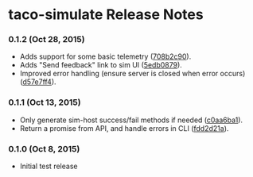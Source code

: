 # taco-simulate Release Notes

### 0.1.2 (Oct 28, 2015)
* Adds support for some basic telemetry ([708b2c90](https://github.com/Microsoft/taco-simulate/commit/708b2c90)).
* Adds "Send feedback" link to sim UI ([5edb0879](https://github.com/Microsoft/taco-simulate/commit/5edb0879)).
* Improved error handling (ensure server is closed when error occurs) ([d57e7ff4](https://github.com/Microsoft/taco-simulate/commit/d57e7ff4)).

### 0.1.1 (Oct 13, 2015)
* Only generate sim-host success/fail methods if needed ([c0aa6ba1](https://github.com/Microsoft/taco-simulate/commit/c0aa6ba1)).
* Return a promise from API, and handle errors in CLI ([fdd2d21a](https://github.com/Microsoft/taco-simulate/commit/fdd2d21a)).

### 0.1.0 (Oct 8, 2015)
* Initial test release

